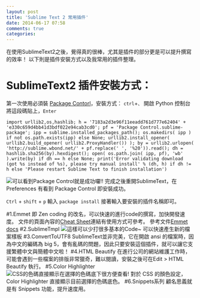 ```yaml
---
layout: post
title: 'Sublime Text 2 常用插件'
date: 2014-06-17 07:58
comments: true
categories: 
---
```

在使用SublimeText2之後，覺得真的很棒，尤其是插件的部分更是可以提升撰寫的效率！
以下則是插件安裝方式以及我常用的插件整理。
# SublimeText2 插件安裝方式：    

<!--more-->

第一次使用必須裝 [Package Contorl](https://sublime.wbond.net/installation)，安裝方式：
`ctrl`+`、` 開啟 Python 控制台
將這段碼貼上，`Enter`
```
import urllib2,os,hashlib; h = '7183a2d3e96f11eeadd761d777e62404' + 'e330c659d4bb41d3bdf022e94cab3cd0'; pf = 'Package Control.sublime-package'; ipp = sublime.installed_packages_path(); os.makedirs( ipp ) if not os.path.exists(ipp) else None; urllib2.install_opener( urllib2.build_opener( urllib2.ProxyHandler()) ); by = urllib2.urlopen( 'http://sublime.wbond.net/' + pf.replace(' ', '%20')).read(); dh = hashlib.sha256(by).hexdigest(); open( os.path.join( ipp, pf), 'wb' ).write(by) if dh == h else None; print('Error validating download (got %s instead of %s), please try manual install' % (dh, h) if dh != h else 'Please restart Sublime Text to finish installation')
```
![可以看到Package Control就是成功囉!!](http://user-image.logdown.io/user/8440/blog/8340/post/205711/OdmfoYvJRSueg5Ne7S22_3.jpg)
完成之後重開SublimeText，在 Preferences 有看到 Package Control 即安裝成功。

`Ctrl` + `shift` + `p`
輸入 `package install`
接著輸入要安裝的插件名稱即可。

#1.Emmet
即 Zen coding 的改名，可以快速的進行code的撰寫，加快開發速度。
文件的頁面內容的[Cheat Sheet](http://docs.emmet.io/cheat-sheet/)連結有使用方式可參考。
參考文件[Emmet docs](http://docs.emmet.io/)
#2.SublimeTmpl
![這樣可以少打很多基本的Code~](http://user-image.logdown.io/user/8440/blog/8340/post/205711/TU7msakuQfWFFzZeSN6C_2.jpg)
可以快速產生新的檔案樣板
#3.ConvertToUTF8
SublimeText並非完美，它在開啟 ansi 的檔案時，因為中文的編碼為 big 5，會有亂碼的問題，因此只要安裝這個插件，就可以讓它支援繁體中文與簡體中文啦！
#4.HTML Beautify
在進行公司的網站維護工作時，可能會遇到一些檔案的排版非常獵奇，難以閱讀，安裝之後可在Edit > HTML Beautify 執行。
#5.Color Highlighter
![CSS的色碼直接顯示在選擇的色碼底下很方便查看!](http://user-image.logdown.io/user/8440/blog/8340/post/205711/qwzSgxWmTmWTdj7IA0MB_3.jpg)
對於 CSS 的顏色設定，Color Highlighter 直接顯示目前選擇的色碼底色。
#6.Snippets系列
顧名思義就是有 Snippets 功能，提升速度用。

